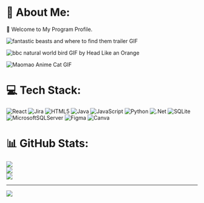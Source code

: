 # 💫 About Me:
👋 Welcome to My Program Profile.

![fantastic beasts and where to find them trailer GIF](https://github.com/user-attachments/assets/4e0f284e-01fe-4e44-9bcd-4187eeccd02c)

![bbc natural world bird GIF by Head Like an Orange](https://github.com/user-attachments/assets/a21f117d-97d9-4d39-adca-470b66b4add0)

![Maomao Anime Cat GIF](https://github.com/user-attachments/assets/84176dcf-2927-400f-8747-a772d4116c01)

# 💻 Tech Stack:
![React](https://img.shields.io/badge/react-%2320232a.svg?style=plastic&logo=react&logoColor=%2361DAFB) ![Jira](https://img.shields.io/badge/jira-%230A0FFF.svg?style=plastic&logo=jira&logoColor=white) ![HTML5](https://img.shields.io/badge/html5-%23E34F26.svg?style=plastic&logo=html5&logoColor=white) ![Java](https://img.shields.io/badge/java-%23ED8B00.svg?style=plastic&logo=openjdk&logoColor=white) ![JavaScript](https://img.shields.io/badge/javascript-%23323330.svg?style=plastic&logo=javascript&logoColor=%23F7DF1E) ![Python](https://img.shields.io/badge/python-3670A0?style=plastic&logo=python&logoColor=ffdd54) ![.Net](https://img.shields.io/badge/.NET-5C2D91?style=plastic&logo=.net&logoColor=white) ![SQLite](https://img.shields.io/badge/sqlite-%2307405e.svg?style=plastic&logo=sqlite&logoColor=white) ![MicrosoftSQLServer](https://img.shields.io/badge/Microsoft%20SQL%20Server-CC2927?style=plastic&logo=microsoft%20sql%20server&logoColor=white) ![Figma](https://img.shields.io/badge/figma-%23F24E1E.svg?style=plastic&logo=figma&logoColor=white) ![Canva](https://img.shields.io/badge/Canva-%2300C4CC.svg?style=plastic&logo=Canva&logoColor=white)
# 📊 GitHub Stats:
![](https://github-readme-stats.vercel.app/api?username=diareinxs&theme=dark&hide_border=false&include_all_commits=false&count_private=false)<br/>
![](https://nirzak-streak-stats.vercel.app/?user=diareinxs&theme=dark&hide_border=false)<br/>
![](https://github-readme-stats.vercel.app/api/top-langs/?username=diareinxs&theme=dark&hide_border=false&include_all_commits=false&count_private=false&layout=compact)

---
[![](https://visitcount.itsvg.in/api?id=diareinxs&icon=1&color=8)](https://visitcount.itsvg.in)

<!-- Proudly created with GPRM ( https://gprm.itsvg.in ) -->
